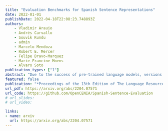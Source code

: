 ```yaml
---
title: "Evaluation Benchmarks for Spanish Sentence Representations"
date: 2022-01-01
publishDate: 2022-04-18T22:08:23.748893Z
authors:
    - Vladimir Araujo
    - Andrés Carvallo
    - Souvik Kundu
    - admin
    - Marcelo Mendoza
    - Robert E. Mercer
    - Felipe Bravo-Marquez
    - Marie-Francine Moens
    - Alvaro Soto
publication_types: ["1"]
abstract: "Due to the success of pre-trained language models, versions of languages other than English have been released in recent years. This fact implies the need for resources to evaluate these models. In the case of Spanish, there are few ways to systematically assess the models' quality. In this paper, we narrow the gap by building two evaluation benchmarks. Inspired by previous work (Conneau and Kiela, 2018; Chen et al., 2019), we introduce Spanish SentEval and Spanish DiscoEval, aiming to assess the capabilities of stand-alone and discourse-aware sentence representations, respectively. Our benchmarks include considerable pre-existing and newly constructed datasets that address different tasks from various domains. In addition, we evaluate and analyze the most recent pre-trained Spanish language models to exhibit their capabilities and limitations. As an example, we discover that for the case of discourse evaluation tasks, mBERT, a language model trained on multiple languages, usually provides a richer latent representation than models trained only with documents in Spanish. We hope our contribution will motivate a fairer, more comparable, and less cumbersome way to evaluate future Spanish language models."
featured: false
publication: "*Proceedings of the 13th Edition of The Language Resources and Evaluation Conference (LREC), Marseille, France.* (to appear)"
url_pdf: https://arxiv.org/abs/2204.07571
url_code: https://github.com/OpenCENIA/Spanish-Sentence-Evaluation
# url_slides: 
# url_video:

links:
- name: arxiv
  url: https://arxiv.org/abs/2204.07571
---
```


